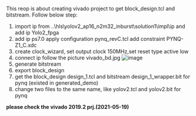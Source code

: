 This reop is about creating vivado project to get block_design.tcl and bitstream.
Follow below step:
1. import ip from ..\hls\yolov2_ap16_n2m32_inburst\solution1\impl\ip and add ip Yolo2_fpga
2. add ip ps7.0 apply configuration pynq_revC.tcl
   add constraint PYNQ-Z1_C.xdc
3. create clock_wizard, set output clock 150MHz,set reset type active low
4. connect ip follow the picture vivado_bd.jpg
![image]( https://github.com/dhm2013724/yolov2_xilinx_fpga/blob/150MHzTn4Tm32Tr26Tc26Cin4Cout2/vivado/vivado_bd2.jpg)
5. generate bitstream
6. export block_design
7. get the block_design design_1.tcl and bitstream design_1_wrapper.bit for pynq (existed in generated_demo)
8. change two files to the same name, like yolov2.tcl and yolov2.bit for pynq

__please check the vivado 2019.2 prj.(2021-05-19)__
